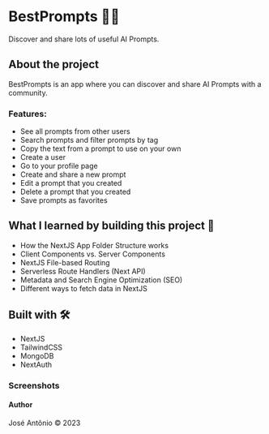 # BestPrompts 👨‍💻

Discover and share lots of useful AI Prompts.

## About the project
BestPrompts is an app where you can discover and share AI Prompts with a community.

### Features:
- See all prompts from other users
- Search prompts and filter prompts by tag
- Copy the text from a prompt to use on your own
- Create a user
- Go to your profile page
- Create and share a new prompt
- Edit a prompt that you created
- Delete a prompt that you created
- Save prompts as favorites

## What I learned by building this project 📖
- How the NextJS App Folder Structure works
- Client Components vs. Server Components
- NextJS File-based Routing
- Serverless Route Handlers (Next API)
- Metadata and Search Engine Optimization (SEO)
- Different ways to fetch data in NextJS

## Built with 🛠️
- NextJS
- TailwindCSS
- MongoDB
- NextAuth

### Screenshots 

#### Author
José Antônio ©️ 2023